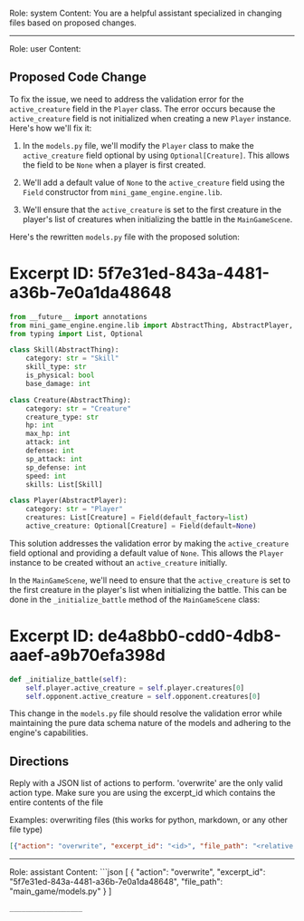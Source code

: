 Role: system
Content: You are a helpful assistant specialized in changing files based on proposed changes.
__________________
Role: user
Content: 
## Proposed Code Change
To fix the issue, we need to address the validation error for the `active_creature` field in the `Player` class. The error occurs because the `active_creature` field is not initialized when creating a new `Player` instance. Here's how we'll fix it:

1. In the `models.py` file, we'll modify the `Player` class to make the `active_creature` field optional by using `Optional[Creature]`. This allows the field to be `None` when a player is first created.

2. We'll add a default value of `None` to the `active_creature` field using the `Field` constructor from `mini_game_engine.engine.lib`.

3. We'll ensure that the `active_creature` is set to the first creature in the player's list of creatures when initializing the battle in the `MainGameScene`.

Here's the rewritten `models.py` file with the proposed solution:

# Excerpt ID: 5f7e31ed-843a-4481-a36b-7e0a1da48648
```python main_game/models.py
from __future__ import annotations
from mini_game_engine.engine.lib import AbstractThing, AbstractPlayer, Field
from typing import List, Optional

class Skill(AbstractThing):
    category: str = "Skill"
    skill_type: str
    is_physical: bool
    base_damage: int

class Creature(AbstractThing):
    category: str = "Creature"
    creature_type: str
    hp: int
    max_hp: int
    attack: int
    defense: int
    sp_attack: int
    sp_defense: int
    speed: int
    skills: List[Skill]

class Player(AbstractPlayer):
    category: str = "Player"
    creatures: List[Creature] = Field(default_factory=list)
    active_creature: Optional[Creature] = Field(default=None)
```

This solution addresses the validation error by making the `active_creature` field optional and providing a default value of `None`. This allows the `Player` instance to be created without an `active_creature` initially.

In the `MainGameScene`, we'll need to ensure that the `active_creature` is set to the first creature in the player's list when initializing the battle. This can be done in the `_initialize_battle` method of the `MainGameScene` class:

# Excerpt ID: de4a8bb0-cdd0-4db8-aaef-a9b70efa398d
```python
def _initialize_battle(self):
    self.player.active_creature = self.player.creatures[0]
    self.opponent.active_creature = self.opponent.creatures[0]
```

This change in the `models.py` file should resolve the validation error while maintaining the pure data schema nature of the models and adhering to the engine's capabilities.

## Directions
Reply with a JSON list of actions to perform. 'overwrite' are the only valid action type. 
Make sure you are using the excerpt_id which contains the entire contents of the file

Examples:
overwriting files (this works for python, markdown, or any other file type)
```json output_example1
[{"action": "overwrite", "excerpt_id": "<id>", "file_path": "<relative file path>"}]
```

__________________
Role: assistant
Content: ```json
[
    {
        "action": "overwrite",
        "excerpt_id": "5f7e31ed-843a-4481-a36b-7e0a1da48648",
        "file_path": "main_game/models.py"
    }
]
```
__________________

